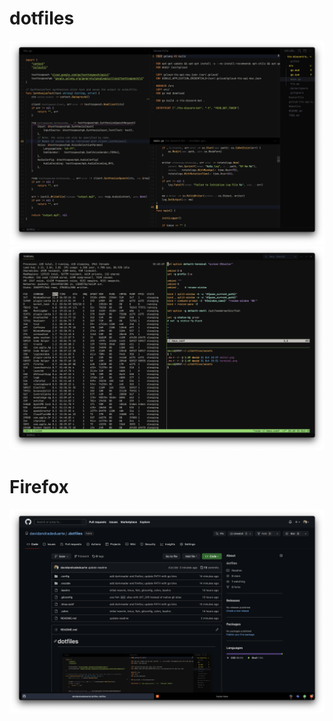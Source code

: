 # dotfiles

![editor](.config/dotfiles/assets/editor.png)
![terminal](.config/dotfiles/assets/terminal.png)

# Firefox

![firefox](.config/dotfiles/assets/firefox.png)

